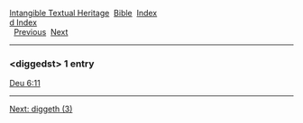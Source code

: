 [Intangible Textual Heritage](../../index)  [Bible](../index) 
[Index](index)   
[d Index](_d_)  
  [Previous](c03138)  [Next](c03140) 

------------------------------------------------------------------------

### &lt;diggedst&gt; 1 entry

[Deu 6:11](../kjv/deu006.htm#011)  

------------------------------------------------------------------------

[Next: diggeth (3)](c03140)
